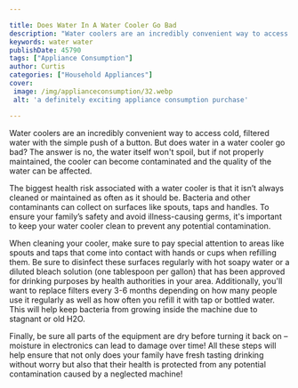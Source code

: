 ```yaml
---

title: Does Water In A Water Cooler Go Bad
description: "Water coolers are an incredibly convenient way to access cold, filtered water with the simple push of a button. But does water in ...lets find out"
keywords: water water
publishDate: 45790
tags: ["Appliance Consumption"]
author: Curtis
categories: ["Household Appliances"]
cover: 
 image: /img/applianceconsumption/32.webp
 alt: 'a definitely exciting appliance consumption purchase'

---
```


Water coolers are an incredibly convenient way to access cold, filtered water with the simple push of a button. But does water in a water cooler go bad? The answer is no, the water itself won't spoil, but if not properly maintained, the cooler can become contaminated and the quality of the water can be affected.

The biggest health risk associated with a water cooler is that it isn’t always cleaned or maintained as often as it should be. Bacteria and other contaminants can collect on surfaces like spouts, taps and handles. To ensure your family’s safety and avoid illness-causing germs, it's important to keep your water cooler clean to prevent any potential contamination.

When cleaning your cooler, make sure to pay special attention to areas like spouts and taps that come into contact with hands or cups when refilling them. Be sure to disinfect these surfaces regularly with hot soapy water or a diluted bleach solution (one tablespoon per gallon) that has been approved for drinking purposes by health authorities in your area. Additionally, you'll want to replace filters every 3-6 months depending on how many people use it regularly as well as how often you refill it with tap or bottled water. This will help keep bacteria from growing inside the machine due to stagnant or old H2O. 

Finally, be sure all parts of the equipment are dry before turning it back on – moisture in electronics can lead to damage over time! All these steps will help ensure that not only does your family have fresh tasting drinking without worry but also that their health is protected from any potential contamination caused by a neglected machine!

